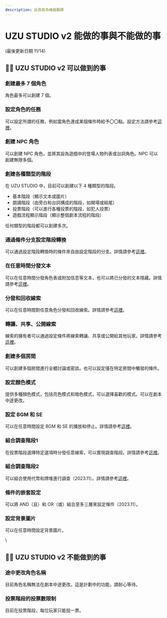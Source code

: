 ```yaml
---
description: 此頁面為機器翻譯
---
```


# UZU STUDIO v2 能做的事與不能做的事

(最後更新日期 11/14)

## 🙆‍♀️ UZU STUDIO v2 可以做到的事

### 創建最多 7 個角色

角色最多可以創建 7 個。

### 設定角色的任務

可以設定所謂的任務，例如當角色達成某個條件時給予〇〇點。設定方法請參考[這裡](../basic-features/character/mission.md)。

### 創建 NPC 角色

可以創建 NPC 角色，並將其設為遊戲中的登場人物列表或台詞角色。NPC 可以創建無限多個。

### 創建各種類型的階段

在 UZU STUDIO 中，目前可以創建以下 4 種類型的階段。

* 基本階段（顯示文本或圖片）
* 朗讀階段（由旁白和台詞構成的階段，如開場或結尾）
* 投票階段（可以進行各種投票的階段，如犯人投票）
* 遊戲流程顯示階段（顯示整個劇本流程的階段）

任何類型的階段都可以創建多次。

### 通過條件分支設定階段轉換

可以通過設定階段轉換時的條件來自由設定階段的分支。詳情請參考[這裡](../basic-features/phase/flow.md)。

### 在任意時間分發文本

可以在任意時間分發角色表或附加信息等文本，也可以將已分發的文本隱藏。詳情請參考[這裡](../basic-features/textTab.md)。

### 分發和回收線索

可以在任意時間對任意角色分發和回收線索。詳情請參考[這裡](../basic-features/clue.md)。

### 轉讓、共享、公開線索

線索的擁有者可以通過設定條件將線索轉讓、共享或公開給其他玩家。詳情請參考[這裡](../basic-features/clue.md)。

### 創建多個房間

可以創建多個房間進行全體討論或密談。也可以設定僅在特定房間中觸發的條件。

### 設定顏色模式

提供多種顏色模式，包括亮色模式和暗色模式，可以選擇喜歡的模式。可以在劇本中途更改。

### 設定 BGM 和 SE

可以在任意時間設定 BGM 和 SE 的播放和停止。詳情請參考[這裡](../basic-features/bgm.md)。

### 組合調查階段1

在投票階段選擇特定選項時分發任意線索，可以實現調查階段。詳情請參考[這裡](../advanced/investigation.md)。

### 組合調查階段2

可以組合使用代幣和牌堆進行調查（2023.11）。詳情請參考[這裡](../basic-features/decks.md)。

### 條件的嵌套設定

可以將 AND（且）和 OR（或）組合至多三層來設定條件（2023.11）。

### 設定背景圖片

可以在任意時間設定背景圖片。

\\

## 🙅‍♀️ UZU STUDIO v2 不能做到的事

### 途中更改角色名稱

目前角色名稱無法在劇本中途更改。這是計劃中的功能，請耐心等待。

### 投票階段的投票數限制

目前在投票階段，每位玩家只能投一票。
